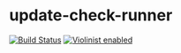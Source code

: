 # update-check-runner

[![Build Status](https://travis-ci.org/violinist-dev/update-check-runner.svg?branch=master)](https://travis-ci.org/violinist-dev/update-check-runner)
[![Violinist enabled](https://img.shields.io/badge/violinist-enabled-brightgreen.svg)](https://violinist.io)
